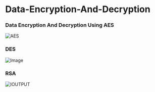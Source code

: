 # Data-Encryption-And-Decryption
### Data Encryption And Decryption Using AES
![AES](https://github.com/user-attachments/assets/f2ef2aba-dbf8-4b55-a76b-22b25eb048c2)
### DES
![Image](https://github.com/user-attachments/assets/933e2a0b-1cb0-4e02-89be-4c89aedf7654)
### RSA
![IOUTPUT](https://github.com/user-attachments/assets/05504da7-082b-4d4d-bf7f-403439437128)

